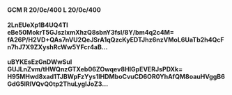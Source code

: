 #### GCM R 20/0c/400 L 20/0c/400
**2LnEUeXp1B4UQ4Tl**<br/>**eBe50MokrT5GJszIxmXhzQ8sbnY3fsI/8Y/bm4q2c4M=**<br/>**fA26P/H2VD+QAs7nVU2QeJSrA1qQzcKyEDTJhz6nzVMoL6UaTb2h4QcFn7hJ7X9ZXyshRcWw5YFcr4aB...**<br/><br/>
**uBYKEsEzGnDWwSuI**<br/>**GUJLnZvm/tHWQnzGTXeb06ZOwqev8HIGpEVERJsPDXk=**<br/>**H95MHwd8xad1TJBWpFzYys1lHDMboCvuCD6OR0YhAfQM8oauHVggB6GdG5lRlVQvQ0tp2ThuLygIJoZ3...**